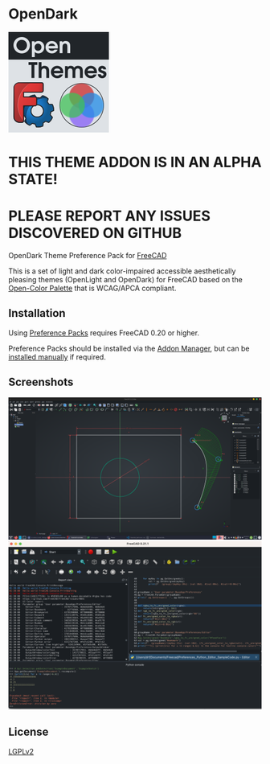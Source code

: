 # OpenDark
![Colours](resources/icons/openthemes.png)

# THIS THEME ADDON IS IN AN ALPHA STATE!
# PLEASE REPORT ANY ISSUES DISCOVERED ON GITHUB

OpenDark Theme Preference Pack for [FreeCAD](https://www.freecad.org)

This is a set of light and dark color-impaired accessible aesthetically pleasing themes (OpenLight and OpenDark) for FreeCAD based on the [Open-Color Palette](https://github.com/yeun/open-color) that is WCAG/APCA compliant.


## Installation

Using [Preference Packs](https://wiki.freecad.org/Preference_Packs) requires FreeCAD 0.20 or higher.

Preference Packs should be installed via the [Addon Manager](https://github.com/FreeCAD/FreeCAD-addons), but can be [installed manually](https://wiki.freecad.org/Preference_Packs#Distributing_a_pack) if required.

## Screenshots

![Screenshots](resources/images/OpenDark_sketcher.png)
![Screenshots](resources/images/text_panels.png)

## License
 [LGPLv2](https://en.m.wikipedia.org/wiki/GNU_Lesser_General_Public_License)
